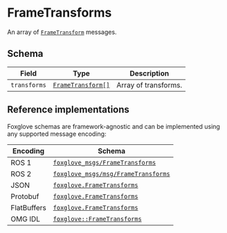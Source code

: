 # FrameTransforms

An array of [`FrameTransform`](./frame-transform.md) messages.

## Schema

| Field        | Type                                       | Description          |
| ------------ | ------------------------------------------ | -------------------- |
| `transforms` | [`FrameTransform[]`](./frame-transform.md) | Array of transforms. |

## Reference implementations

Foxglove schemas are framework-agnostic and can be implemented using any supported message encoding:

| Encoding    | Schema                              |
| ----------- | ----------------------------------- |
| ROS 1       | [`foxglove_msgs/FrameTransforms`](https://github.com/foxglove/foxglove-sdk/blob/main/schemas/ros1/FrameTransforms.msg) |
| ROS 2       | [`foxglove_msgs/msg/FrameTransforms`](https://github.com/foxglove/foxglove-sdk/blob/main/schemas/ros2/FrameTransforms.msg) |
| JSON        | [`foxglove.FrameTransforms`](https://github.com/foxglove/foxglove-sdk/blob/main/schemas/jsonschema/FrameTransforms.json) |
| Protobuf    | [`foxglove.FrameTransforms`](https://github.com/foxglove/foxglove-sdk/blob/main/schemas/proto/foxglove/FrameTransforms.proto) |
| FlatBuffers | [`foxglove.FrameTransforms`](https://github.com/foxglove/foxglove-sdk/blob/main/schemas/flatbuffer/FrameTransforms.fbs) |
| OMG IDL     | [`foxglove::FrameTransforms`](https://github.com/foxglove/foxglove-sdk/blob/main/schemas/omgidl/foxglove/FrameTransforms.idl) |
